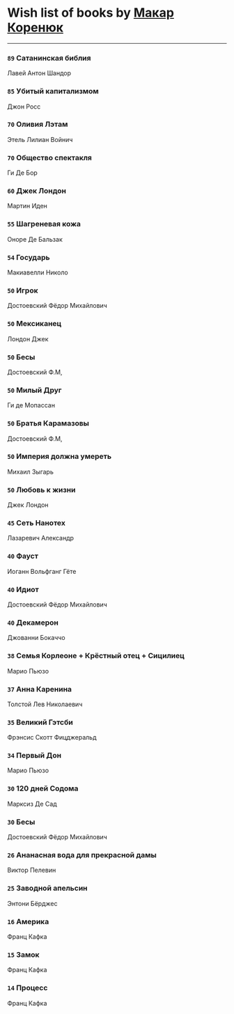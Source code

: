 # Wish list of books by [Макар Коренюк](http://vk.com/id126368737)
---

### `89` Сатанинская библия
Лавей Антон Шандор

### `85` Убитый капитализмом
Джон Росс

### `70` Оливия Лэтам
Этель Лилиан Войнич

### `70` Общество спектакля
Ги Де Бор

### `60` Джек Лондон
Мартин Иден

### `55` Шагреневая кожа
Оноре Де Бальзак

### `54` Государь
Макиавелли Николо

### `50` Игрок
Достоевский Фёдор Михайлович

### `50` Мексиканец
Лондон Джек

### `50` Бесы
Достоевский Ф.М,

### `50` Милый Друг
Ги де Мопассан

### `50` Братья Карамазовы
Достоевский Ф.М,

### `50` Империя должна умереть
Михаил Зыгарь

### `50` Любовь к жизни
Джек Лондон

### `45` Сеть Нанотех
Лазаревич Александр

### `40` Фауст
Иоганн Вольфганг Гёте

### `40` Идиот
Достоевский Фёдор Михайлович

### `40` Декамерон
Джованни Бокаччо

### `38` Семья Корлеоне + Крёстный отец + Сицилиец
Марио Пьюзо

### `37` Анна Каренина
Толстой Лев Николаевич

### `35` Великий Гэтсби
Фрэнсис Скотт Фицджеральд

### `34` Первый Дон
Марио Пьюзо

### `30` 120 дней Содома
Марксиз Де Сад

### `30` Бесы
Достоевский Фёдор Михайлович

### `26` Ананасная вода для прекрасной дамы
Виктор Пелевин

### `25` Заводной апельсин
Энтони Бёрджес

### `16` Америка
Франц Кафка

### `15` Замок
Франц Кафка

### `14` Процесс
Франц Кафка

